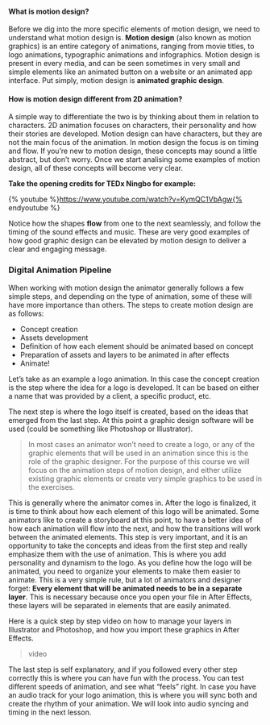 #### What is motion design?

Before we dig into the more specific elements of motion design, we need to understand what motion design is. **Motion design** (also known as motion graphics) is an entire category of animations, ranging from movie titles, to logo animations, typographic animations and infographics. Motion design is present in every media, and can be seen sometimes in very small and simple elements like an animated button on a website or an animated app interface. Put simply, motion design is **animated graphic design**.

#### How is motion design different from 2D animation?

A simple way to differentiate the two is by thinking about them in relation to characters. 2D animation focuses on characters, their personality and how their stories are developed. Motion design can have characters, but they are not the main focus of the animation. In motion design the focus is on timing and flow. If you’re new to motion design, these concepts may sound a little abstract, but don’t worry. Once we start analising some examples of motion design, all of these concepts will become very clear.

**Take the opening credits for TEDx Ningbo for example:**

{% youtube %}https://www.youtube.com/watch?v=KymQC1VbAgw{% endyoutube %}

Notice how the shapes **flow** from one to the next seamlessly, and follow the timing of the sound effects and music. These are very good examples of how good graphic design can be elevated by motion design to deliver a clear and engaging message.

### Digital Animation Pipeline

When working with motion design the animator generally follows a few simple steps, and depending on the type of animation, some of these will have more importance than others. The steps to create motion design are as follows:

+ Concept creation
+ Assets development
+ Definition of how each element should be animated based on concept
+ Preparation of assets and layers to be animated in after effects
+ Animate!

Let’s take as an example a logo animation. In this case the concept creation is the step where the idea for a logo is developed. It can be based on either a name that was provided by a client, a specific product, etc.

The next step is where the logo itself is created, based on the ideas that emerged from the last step. At this point a graphic design software will be used (could be something like Photoshop or Illustrator).

>In most cases an animator won’t need to create a logo, or any of the graphic elements that will be used in an animation since this is the role of the graphic designer. For the purpose of this course we will focus on the animation steps of motion design, and either utilize existing graphic elements or create very simple graphics to be used in the exercises.

This is generally where the animator comes in. After the logo is finalized, it is time to think about how each element of this logo will be animated. Some animators like to create a storyboard at this point, to have a better idea of how each animation will flow into the next, and how the transitions will work between the animated elements. This step is very important, and it is an opportunity to take the concepts and ideas from the first step and really emphasize them with the use of animation. This is where you add personality and dynamism to the logo. As you define how the logo will be animated, you need to organize your elements to make them easier to animate. This is a very simple rule, but a lot of animators and designer forget: **Every element that will be animated needs to be in a separate layer**. This is necessary because once you open your file in After Effects, these layers will be separated in elements that are easily animated.

Here is a quick step by step video on how to manage your layers in Illustrator and Photoshop, and how you import these graphics in After Effects.

>video

The last step is self explanatory, and if you followed every other step correctly this is where you can have fun with the process. You can test different speeds of animation, and see what “feels” right. In case you have an audio track for your logo animation, this is where you will sync both and create the rhythm of your animation. We will look into audio syncing and timing in the next lesson.